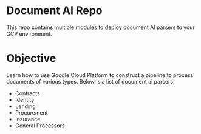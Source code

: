 # Document AI Repo
This repo contains multiple modules to deploy document AI parsers to your GCP environment.  

# Objective
Learn how to use Google Cloud Platform to construct a pipeline to process documents of various types.  Below is a list of document ai parsers:
 - Contracts
 - Identity
 - Lending
 - Procurement
 - Insurance
 - General Processors



